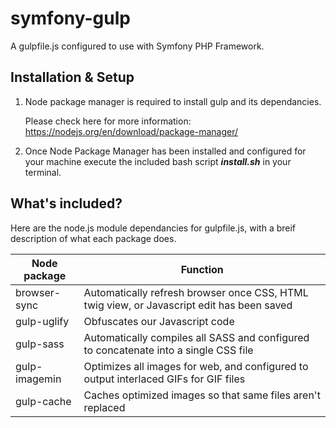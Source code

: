 # symfony-gulp
A gulpfile.js configured to use with Symfony PHP Framework.

## Installation & Setup ##

1. Node package manager is required to install gulp and its dependancies. 

   Please check here for more information:
   https://nodejs.org/en/download/package-manager/

2. Once Node Package Manager has been installed and configured for your machine execute the included bash script ***install.sh*** in your terminal.

## What's included? ##

Here are the node.js module dependancies for gulpfile.js, with a breif description of what each package does.

Node package      | Function
------------------|-------------------------------------------------------------------------------------------
browser-sync      | Automatically refresh browser once CSS, HTML twig view, or Javascript edit has been saved
gulp-uglify       | Obfuscates our Javascript code
gulp-sass         | Automatically compiles all SASS and configured to concatenate into a single CSS file
gulp-imagemin     | Optimizes all images for web, and configured to output interlaced GIFs for GIF files
gulp-cache        | Caches optimized images so that same files aren't replaced

